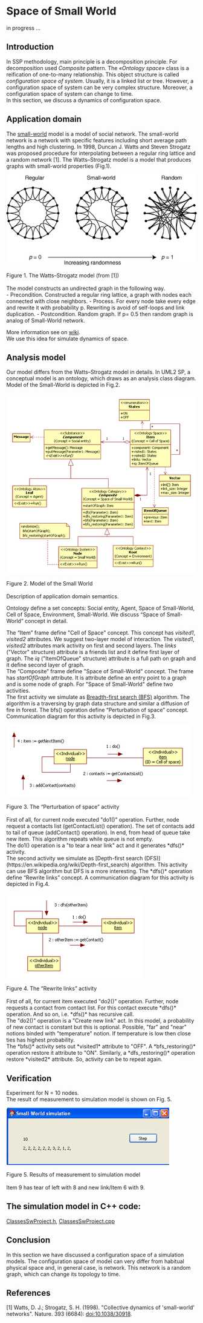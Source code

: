 # Space of Small World
in progress ...

## Introduction
In SSP methodology, main principle is a decomposition principle. For decomposition used *Composite* pattern. The *«Ontology space»* class is  a reification of one-to-many relationship. This object structure is called *configuration space of system*. Usually, it is a linked list or tree. However, a configuration space of system can be very complex structure. Moreover, a configuration space of system can change to time.<br/>
In this section, we discuss a dynamics of configuration space.


## Application domain
The [small-world](https://en.wikipedia.org/wiki/Small-world_network) model is a model of social network. The small-world network is a network with specific features including short average path lengths and high clustering. 
In 1998, Duncan J. Watts and Steven Strogatz was proposed procedure for interpolating between a regular ring lattice and a random network [1]. The Watts–Strogatz model is a model that produces graphs with small-world properties (Fig.1).
<p><img src="Fig1.png" alt="" /></p>
Figure 1. The Watts–Strogatz model (from [1])<br/>
<br/>
The model constructs an undirected graph in the following way.<br/>
- Precondition. Constructed a regular ring lattice, a graph with nodes each connected with close neighbors.
- Process. For every node take every edge and rewrite it with probability p. Rewriting is avoid of self-loops and link duplication. 
- Postcondition. Random graph.
If p= 0.5 then random graph is analog of Small-World network.<br/>

More information see on [wiki](https://en.wikipedia.org/wiki/Watts%E2%80%93Strogatz_model).<br/>
We use this idea for simulate dynamics of space.


## Analysis model
Our model differs from the Watts–Strogatz model in details.
In UML2 SP, a conceptual model is an ontology, which draws as an analysis class diagram. Model of the Small-World is depicted in Fig.2. 
<p><img src="Fig2.png" alt="" /></p>
Figure 2. 	Model of the Small World<br/>
<br/>
Description of application domain semantics.

Ontology define a set concepts: Social entity, Agent, Space 
of Small-World, Cell of Space, Environment, Small-World. We discuss “Space of Small-World” concept in detail.

The “Item” frame define "Cell of Space" concept. This concept has *visited1*, *visited2* attributes. We suggest two-layer model of interaction. The *visited1*, *visited2* attributes mark activity on first and second layers. The *links* ("Vector" structure) attribute is a friends list and it define first layer of graph. The *iq* ("ItemOfQueue" structure) attribute is a full path on graph and it define second layer of graph.<br/>
The “Composite” frame define "Space of Small-World" concept. The frame has *startOfGraph* attribute. It is attribute define an entry point to a graph and is some node of graph. For "Space of Small-World" define two activities.<br/> 
The first activity we simulate as [Breadth-first search (BFS)](https://en.wikipedia.org/wiki/Breadth-first_search) algorithm. The algorithm is a traversing by graph data structure and similar a diffusion of fire in forest. The bfs() operation define “Perturbation of space” concept. Communication diagram for this activity is depicted in Fig.3.
<p><img src="Fig3.png" alt="" /></p>
Figure 3. 	The “Perturbation of space” activity<br/>
<br/>
First of all, for current node executed "do1()" operation. Further, node request a contacts list (getContactList() operation). The set of contacts add to tail of queue (addContact() operation). In end, from head of queue take new item. This algorithm repeats while queue is not empty.<br/>  
The do1() operation is a "to tear a near link" act and it generates *dfs()* activity.<br/>
The second activity we simulate as [Depth-first search (DFS)](https://en.wikipedia.org/wiki/Depth-first_search) algorithm. This activity can use BFS algorithm but DFS is a more interesting. The *dfs()* operation define “Rewrite links” concept. A communication diagram for this activity is depicted in Fig.4.
<p><img src="Fig4.png" alt="" /></p>
Figure 4. 	The “Rewrite links” activity<br/>
<br/>
First of all, for current item executed "do2()" operation. Further, node requests a contact from contact list. For this contact execute *dfs()* operation. And so on, i.e. *dfs()* has recursive call.<br/>
The "do2()" operation is a "Create new link" act. In this model, a probability of new contact is constant but this is optional. Possible, "far" and "near" notions binded with "temperature" notion. If temperature is low then close ties has highest probability.<br/>
The *bfs()* activity sets out *visited1* attribute to "OFF". A *bfs_restoring()* operation restore it attribute to "ON". Similarly, a *dfs_restoring()* operation restore *visited2* attribute. So, activity can be to repeat again.

## Verification
Experiment for N = 10 nodes.<br/>
The result of measurement to simulation model is shown on Fig. 5.
<p><img src="Fig5.png" alt="" /></p>
Figure 5. Results of measurement to simulation model<br/>
<br/>
Item 9 has tear of left with 8 and new link/Item 6 with 9. 

## The simulation model in C++ code:  
[ClassesSwProject.h](https://github.com/vgurianov/uml-sp/blob/master/examples/nets/ClassesSwProject.h), 
[ClassesSwProject.cpp](https://github.com/vgurianov/uml-sp/blob/master/examples/nets/ClassesSwProject.cpp)


## Conclusion
In this section we have discussed a configuration space of a simulation models. The configuration space of model can very differ from habitual physical space and, in general case, is network. This network is a random graph, which can change its topology to time.

## References
[1]	Watts, D. J.; Strogatz, S. H. (1998). "Collective dynamics of 'small-world' networks". Nature. 393 (6684): [doi:10.1038/30918](https://www.nature.com/articles/30918).
